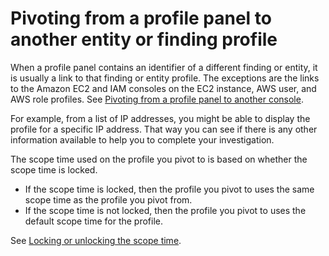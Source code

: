 # Pivoting from a profile panel to another entity or finding profile<a name="profile-panel-pivot"></a>

When a profile panel contains an identifier of a different finding or entity, it is usually a link to that finding or entity profile\. The exceptions are the links to the Amazon EC2 and IAM consoles on the EC2 instance, AWS user, and AWS role profiles\. See [Pivoting from a profile panel to another console](profile-panel-console-links.md)\.

For example, from a list of IP addresses, you might be able to display the profile for a specific IP address\. That way you can see if there is any other information available to help you to complete your investigation\.

The scope time used on the profile you pivot to is based on whether the scope time is locked\.
+ If the scope time is locked, then the profile you pivot to uses the same scope time as the profile you pivot from\.
+ If the scope time is not locked, then the profile you pivot to uses the default scope time for the profile\.

See [Locking or unlocking the scope time](scope-time-lock-unlock.md)\.